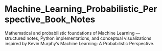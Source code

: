 # Machine_Learning_Probabilistic_Perspective_Book_Notes
Mathematical and probabilistic foundations of Machine Learning — structured notes, Python implementations, and conceptual visualizations inspired by Kevin Murphy’s Machine Learning: A Probabilistic Perspective.
